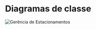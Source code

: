 # Diagramas de classe
![Gerência de Estacionamentos](https://github.com/DisciplinasProgramacao/projeto3-g5/assets/119937701/ed754da3-ae74-4934-81e5-88dab344ba56)
